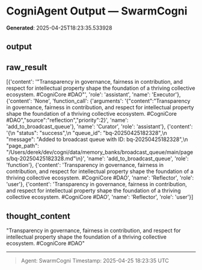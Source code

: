 # CogniAgent Output — SwarmCogni

**Generated**: 2025-04-25T18:23:35.533928

## output


## raw_result
[{'content': '"Transparency in governance, fairness in contribution, and respect for intellectual property shape the foundation of a thriving collective ecosystem. #CogniCore #DAO"', 'role': 'assistant', 'name': 'Executor'}, {'content': 'None', 'function_call': {'arguments': '{"content":"Transparency in governance, fairness in contribution, and respect for intellectual property shape the foundation of a thriving collective ecosystem. #CogniCore #DAO","source":"reflection","priority":2}', 'name': 'add_to_broadcast_queue'}, 'name': 'Curator', 'role': 'assistant'}, {'content': '{\n  "status": "success",\n  "queue_id": "bq-20250425182328",\n  "message": "Added to broadcast queue with ID: bq-20250425182328",\n  "page_path": "/Users/derek/dev/cogni/data/memory_banks/broadcast_queue/main/pages/bq-20250425182328.md"\n}', 'name': 'add_to_broadcast_queue', 'role': 'function'}, {'content': 'Transparency in governance, fairness in contribution, and respect for intellectual property shape the foundation of a thriving collective ecosystem. #CogniCore #DAO', 'name': 'Reflector', 'role': 'user'}, {'content': 'Transparency in governance, fairness in contribution, and respect for intellectual property shape the foundation of a thriving collective ecosystem. #CogniCore #DAO', 'name': 'Reflector', 'role': 'user'}]

## thought_content
"Transparency in governance, fairness in contribution, and respect for intellectual property shape the foundation of a thriving collective ecosystem. #CogniCore #DAO"

---
> Agent: SwarmCogni
> Timestamp: 2025-04-25 18:23:35 UTC
